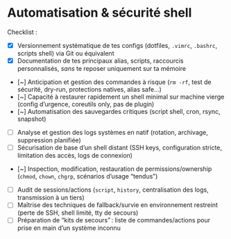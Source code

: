 # **Automatisation & sécurité shell**

Checklist :

* [x] Versionnement systématique de tes configs (dotfiles, `.vimrc`, `.bashrc`, scripts shell) via Git ou équivalent
* [x] Documentation de tes principaux alias, scripts, raccourcis personnalisés, *sans* te reposer uniquement sur ta mémoire
* [~] Anticipation et gestion des commandes à risque (`rm -rf`, test de sécurité, dry-run, protections natives, alias safe…)
* [~] Capacité à restaurer rapidement un shell minimal sur machine vierge (config d’urgence, coreutils only, pas de plugin)
* [~] Automatisation des sauvegardes critiques (script shell, cron, rsync, snapshot)
* [ ] Analyse et gestion des logs systèmes en natif (rotation, archivage, suppression planifiée)
* [ ] Sécurisation de base d’un shell distant (SSH keys, configuration stricte, limitation des accès, logs de connexion)
* [~] Inspection, modification, restauration de permissions/ownership (`chmod`, `chown`, `chgrp`, scénarios d’usage “tendus”)
* [ ] Audit de sessions/actions (`script`, `history`, centralisation des logs, transmission à un tiers)
* [ ] Maîtrise des techniques de fallback/survie en environnement restreint (perte de SSH, shell limité, tty de secours)
* [ ] Préparation de “kits de secours” : liste de commandes/actions pour prise en main d’un système inconnu
